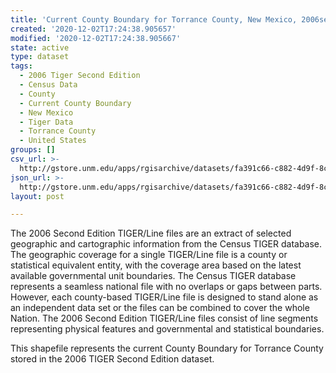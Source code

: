 ```yaml
---
title: 'Current County Boundary for Torrance County, New Mexico, 2006se TIGER'
created: '2020-12-02T17:24:38.905657'
modified: '2020-12-02T17:24:38.905667'
state: active
type: dataset
tags:
  - 2006 Tiger Second Edition
  - Census Data
  - County
  - Current County Boundary
  - New Mexico
  - Tiger Data
  - Torrance County
  - United States
groups: []
csv_url: >-
  http://gstore.unm.edu/apps/rgisarchive/datasets/fa391c66-c882-4d9f-8cb7-91a1a3dcbbf3/tgr2006se_torr_ctycu.derived.csv
json_url: >-
  http://gstore.unm.edu/apps/rgisarchive/datasets/fa391c66-c882-4d9f-8cb7-91a1a3dcbbf3/tgr2006se_torr_ctycu.derived.json
layout: post

---
```

The 2006 Second Edition TIGER/Line files are an extract of selected geographic and cartographic information from the Census TIGER database.  The geographic coverage for a single TIGER/Line file is a county or statistical equivalent entity, with the coverage area based on the latest available governmental unit boundaries. The Census TIGER database represents a seamless national file with no overlaps or gaps between parts.  However, each county-based TIGER/Line file is designed to stand alone as an independent data set or the files can be combined to cover the whole Nation.  The 2006 Second Edition  TIGER/Line files consist of line segments representing physical features and governmental and statistical boundaries.  

This shapefile represents the current County Boundary for Torrance County stored in the 2006 TIGER Second Edition dataset.

